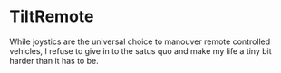 # TiltRemote
 While joystics are the universal choice to manouver remote controlled vehicles, I refuse to give in to the satus quo and make my life a tiny bit harder than it has to be.
